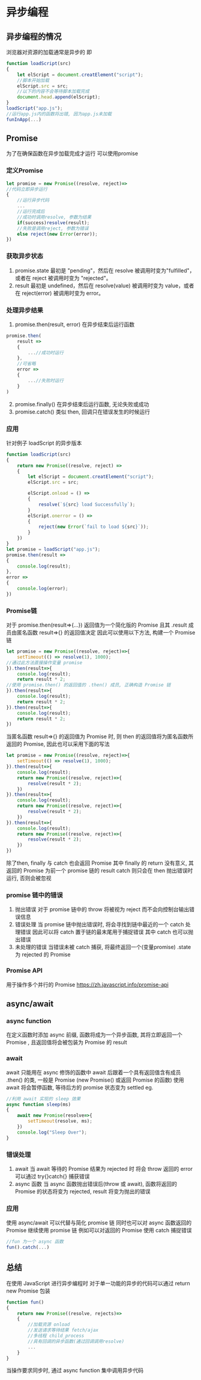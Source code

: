 # 异步编程
## 异步编程的情况
浏览器对资源的加载通常是异步的
即
```js
function loadScript(src)
{
    let elScript = document.creatElement("script");
    //脚本开始加载
    elScript.src = src;
    //以下的内容不会等待脚本加载完成
    document.head.append(elScript);
}
loadScript("app.js");
//运行app.js内的函数将出错, 因为app.js未加载
funInApp(...)
```
## Promise
为了在确保函数在异步加载完成才运行
可以使用promise
### 定义Promise
```js
let promise = new Promise((resolve, reject)=>
//代码立即异步运行
{
    //运行异步代码
    ...
    //运行完成后
    //成功时调用resolve, 参数为结果
    if(success)resolve(result);
    //失败是调用reject, 参数为错误
    else reject(new Error(error));
})

```
### 获取异步状态
1. promise.state
最初是 "pending"，然后在 resolve 被调用时变为"fulfilled"，或者在 reject 被调用时变为 "rejected"。
2. result
最初是 undefined，然后在 resolve(value) 被调用时变为 value，或者在 reject(error) 被调用时变为 error。
### 处理异步结果
1. promise.then(result, error)
在异步结束后运行函数
```js
promise.then(
    result =>
    {
        ...//成功时运行
    },
    //可省略
    error =>
    {
        ...//失败时运行
    }
)
```
2. promise.finally()
在异步结束后运行函数, 无论失败或成功
3. promise.catch()
类似 then, 回调只在错误发生的时候运行
### 应用
针对例子 loadScript 的异步版本
```js
function loadScript(src)
{
    return new Promise((resolve, reject) =>
    {
        let elScript = document.creatElement("script");
        elScript.src = src;

        elScript.onload = () =>
        {
            resolve(`${src} load Successfully`);
        }
        elScript.onerror = () =>
        {
            reject(new Error(`fail to load ${src}`));
        }
    })
}
let promise = loadScript("app.js");
promise.then(result =>
{
    console.log(result);
},
error =>
{
    console.log(error);
})
```
### Promise链
对于 promise.then(result=>{...})
返回值为一个简化版的 Promise
且其 .result 成员由匿名函数 result=>{} 的返回值决定
因此可以使用以下方法, 构建一个 Promise 链
```js
let promise = new Promise((resolve, reject)=>{
    setTimeout(() => resolve(1), 1000);
//通过此方法直接操作变量 promise
}).then(result=>{
    console.log(result);
    return result * 2;
//使用 promise.then() 的返回值的 .then() 成员, 正确构造 Promise 链
}).then(result=>{
    console.log(result);
    return result * 2;
}).then(result=>{
    console.log(result);
    return result * 2;
})
```
当匿名函数 result=>{} 的返回值为 Promise 时, 则 then 的返回值将为匿名函数所返回的 Promise, 因此也可以采用下面的写法
```js
let promise = new Promise((resolve, reject)=>{
    setTimeout(() => resolve(1), 1000);
}).then(result=>{
    console.log(result);
    return new Promise((resolve, reject)=>{
        resolve(result * 2);
    })
}).then(result=>{
    console.log(result);
    return new Promise((resolve, reject)=>{
        resolve(result * 2);
    })
}).then(result=>{
    console.log(result);
    return new Promise((resolve, reject)=>{
        resolve(result * 2);
    })
})
```
除了then, finally 与 catch 也会返回 Promise
其中 finally 的 return 没有意义, 其返回的 Promise 为前一个 promise 链的 result
catch 则只会在 then 抛出错误时运行, 否则会被忽视
### promise 链中的错误
1. 抛出错误
对于 promise 链中的 throw
将被视为 reject 而不会向控制台输出错误信息
2. 错误处理
当 promise 链中抛出错误时, 将会寻找到链中最近的一个 catch 处理错误
因此可以将 catch 置于链的最末尾用于捕捉错误
其中 catch 也可以抛出错误
3. 未处理的错误
当错误未被 catch 捕获, 将最终返回一个(变量promise) .state 为 rejected 的 Promise
### Promise API
用于操作多个并行的 Promise
https://zh.javascript.info/promise-api
## async/await
### async function
在定义函数时添加 async 前缀, 函数将成为一个异步函数, 其将立即返回一个 Promise , 且返回值将会被包装为 Promise 的 result
### await
await 只能用在 async 修饰的函数中
await 后跟着一个具有返回值含有成员 .then() 的类, 一般是 Promise
(new Promise() 或返回 Promise 的函数)
使用 await 将会暂停函数, 等待后方的 promise 状态变为 settled
eg.
```js
//利用 await 实现的 sleep 效果
async function sleep(ms)
{
    await new Promise(resolve=>{
        setTimeout(resolve, ms);
    })
    console.log("Sleep Over");
}
```
### 错误处理
1. await
当 await 等待的 Promise 结果为 rejected 时
将会 throw 返回的 error
可以通过 try{}catch{} 捕获错误
2. async 函数
当 async 函数抛出错误后(throw 或 await), 函数将返回的 Promise 的状态将变为 rejected, result 将变为抛出的错误
### 应用
使用 async/await 可以代替与简化 promise 链
同时也可以对 async 函数返回的 Promise 继续使用 promise 链
例如可以对返回的 Promise 使用 catch 捕捉错误
```js
//fun 为一个 async 函数
fun().catch(...)
```

## 总结
在使用 JavaScript 进行异步编程时
对于单一功能的异步的代码可以通过 return new Promise 包装
```js
function fun()
{
    return new Promise((resolve, rejects)=>
    {
        //加载资源 onload
        //发送请求等待结果 fetch/ajax
        //多线程 child_process
        //具有回调的异步函数(通过回调调用resolve)
        ...
    }
}
```
当操作要求同步时, 通过 async function 集中调用异步代码